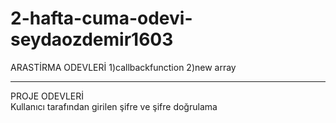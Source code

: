 # 2-hafta-cuma-odevi-seydaozdemir1603
ARASTİRMA ODEVLERİ
 1)callbackfunction
 2)new array

****************************
   PROJE ODEVLERİ  
 Kullanıcı tarafından girilen şifre ve şifre doğrulama

